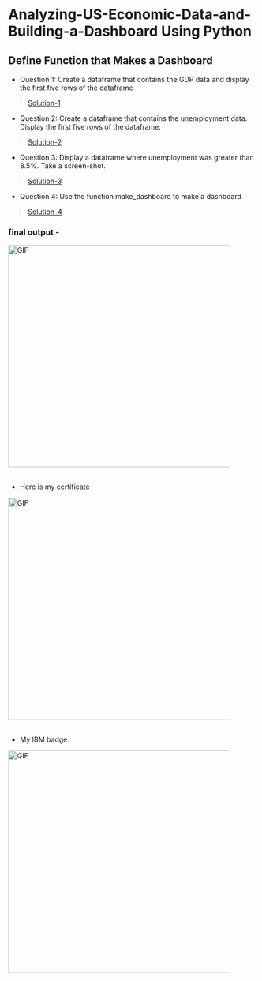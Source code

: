 # Analyzing-US-Economic-Data-and-Building-a-Dashboard Using Python


## Define Function that Makes a Dashboard
- Question 1: Create a dataframe that contains the GDP data and display the first five rows of the dataframe

> <a href='https://github.com/Kushal997-das/IBM-final-project/blob/master/finalproject/1%20(2).JPG'>Solution-1</a>

- Question 2: Create a dataframe that contains the unemployment data. Display the first five rows of the dataframe.
> <a href='https://github.com/Kushal997-das/IBM-final-project/blob/master/finalproject/21%20.jpg'>Solution-2</a>
- Question 3: Display a dataframe where unemployment was greater than 8.5%. Take a screen-shot.
> <a href="https://github.com/Kushal997-das/IBM-final-project/blob/master/finalproject/22%20.JPG">Solution-3</a>
- Question 4: Use the function make_dashboard to make a dashboard
> <a href="https://github.com/Kushal997-das/IBM-final-project/blob/master/finalproject/25%20.JPG">Solution-4</a>
 
 
 ### final output -
 
 <img align='center' alt="GIF" width='450px' src="https://github.com/Kushal997-das/IBM-final-project/blob/master/SCREENSHOT%20OF%20DASHBOARD%20of%20Unemployement%20stats%20according%20to%20GDP.png"> <br> <br>
 
 - Here is my certificate
 
 <img align='center' alt="GIF" width='450px' src="https://github.com/Kushal997-das/IBM-final-project/blob/master/IBM%20certificate/Capture123434.JPG"> <br> <br>
 
 - My IBM badge
 
 <img align='center' alt="GIF" width='450px' src="https://github.com/Kushal997-das/IBM-final-project/blob/master/IBM%20certificate/python-for-data-science-and-ai.png"> <br> <br>
 
